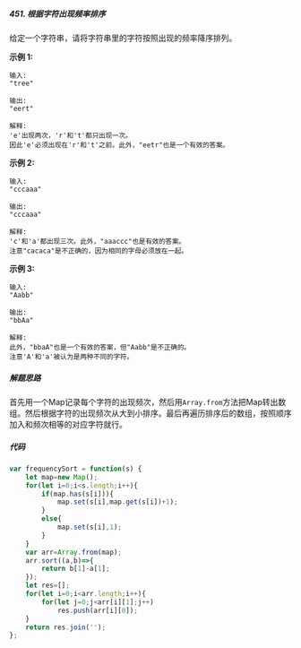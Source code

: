 ##### 451. 根据字符出现频率排序

给定一个字符串，请将字符串里的字符按照出现的频率降序排列。

**示例 1:**

```
输入:
"tree"

输出:
"eert"

解释:
'e'出现两次，'r'和't'都只出现一次。
因此'e'必须出现在'r'和't'之前。此外，"eetr"也是一个有效的答案。
```

**示例 2:**

```
输入:
"cccaaa"

输出:
"cccaaa"

解释:
'c'和'a'都出现三次。此外，"aaaccc"也是有效的答案。
注意"cacaca"是不正确的，因为相同的字母必须放在一起。
```

**示例 3:**

```
输入:
"Aabb"

输出:
"bbAa"

解释:
此外，"bbaA"也是一个有效的答案，但"Aabb"是不正确的。
注意'A'和'a'被认为是两种不同的字符。
```



##### 解题思路

首先用一个Map记录每个字符的出现频次，然后用`Array.from`方法把Map转出数组。然后根据字符的出现频次从大到小排序。最后再遍历排序后的数组，按照顺序加入和频次相等的对应字符就行。



##### 代码

```javascript
var frequencySort = function(s) {
    let map=new Map();
    for(let i=0;i<s.length;i++){
        if(map.has(s[i])){
            map.set(s[i],map.get(s[i])+1);
        }
        else{
            map.set(s[i],1);
        }
    }
    var arr=Array.from(map);
    arr.sort((a,b)=>{
        return b[1]-a[1];
    });
    let res=[];
    for(let i=0;i<arr.length;i++){
        for(let j=0;j<arr[i][1];j++)
            res.push(arr[i][0]);
    }
    return res.join('');
};
```

##### 

